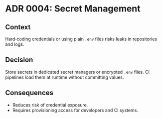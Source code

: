 # ADR 0004: Secret Management

## Context
Hard‑coding credentials or using plain `.env` files risks leaks in repositories and logs.

## Decision
Store secrets in dedicated secret managers or encrypted `.env` files. CI pipelines load them at runtime without committing values.

## Consequences
- Reduces risk of credential exposure.
- Requires provisioning access for developers and CI systems.
